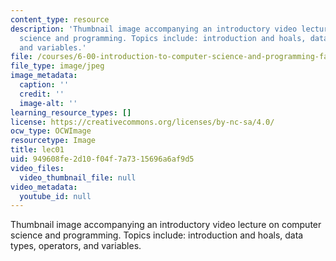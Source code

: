 ```yaml
---
content_type: resource
description: 'Thumbnail image accompanying an introductory video lecture on computer
  science and programming. Topics include: introduction and hoals, data types, operators,
  and variables.'
file: /courses/6-00-introduction-to-computer-science-and-programming-fall-2008/949608fe2d10f04f7a7315696a6af9d5_lec01.jpg
file_type: image/jpeg
image_metadata:
  caption: ''
  credit: ''
  image-alt: ''
learning_resource_types: []
license: https://creativecommons.org/licenses/by-nc-sa/4.0/
ocw_type: OCWImage
resourcetype: Image
title: lec01
uid: 949608fe-2d10-f04f-7a73-15696a6af9d5
video_files:
  video_thumbnail_file: null
video_metadata:
  youtube_id: null
---
```

Thumbnail image accompanying an introductory video lecture on computer science and programming. Topics include: introduction and hoals, data types, operators, and variables.